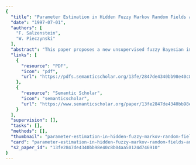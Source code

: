 ```yaml
---
{
  "title": "Parameter Estimation in Hidden Fuzzy Markov Random Fields and Image Segmentation",
  "date": "1997-07-01",
  "authors": [
    "F. Salzenstein",
    "W. Pieczynski"
  ],
  "abstract": "This paper proposes a new unsupervised fuzzy Bayesian image segmentation method using a recent model using hidden fuzzy Markov fields. The originality of this model is to use Dirac and Lebesgue measures simultaneously at the class field level, which allows the coexistence of hard and fuzzy pixels in a same picture. We propose to solve the main problem of parameter estimation by using of a recent general method of estimation in the case of hidden data, called iterative conditional estimation (ICE), which has been successfully applied in classical segmentation based on hidden Markov fields. The first part of our work involves estimating the parameters defining the Markovian distribution of the noise-free fuzzy picture. We then combine this algorithm with the ICE method in order to estimate all the parameters of the fuzzy picture corrupted with noise. Last, we combine the parameter estimation step with two segmentation methods, resulting in two unsupervised statistical fuzzy segmentation methods. The efficiency of the proposed methods is tested numerically on synthetic images and a fuzzy segmentation of a real image of clouds is studied.",
  "links": [
    {
      "resource": "PDF",
      "icon": "pdf",
      "url": "https://pdfs.semanticscholar.org/13fe/2847de4340bb98e40c8b04aa50124d746910.pdf"
    },
    {
      "resource": "Semantic Scholar",
      "icon": "semanticscholar",
      "url": "https://www.semanticscholar.org/paper/13fe2847de4340bb98e40c8b04aa50124d746910"
    }
  ],
  "supervision": [],
  "tasks": [],
  "methods": [],
  "thumbnail": "parameter-estimation-in-hidden-fuzzy-markov-random-fields-and-image-segmentation-thumb.jpg",
  "card": "parameter-estimation-in-hidden-fuzzy-markov-random-fields-and-image-segmentation-card.jpg",
  "s2_paper_id": "13fe2847de4340bb98e40c8b04aa50124d746910"
}
---
```


